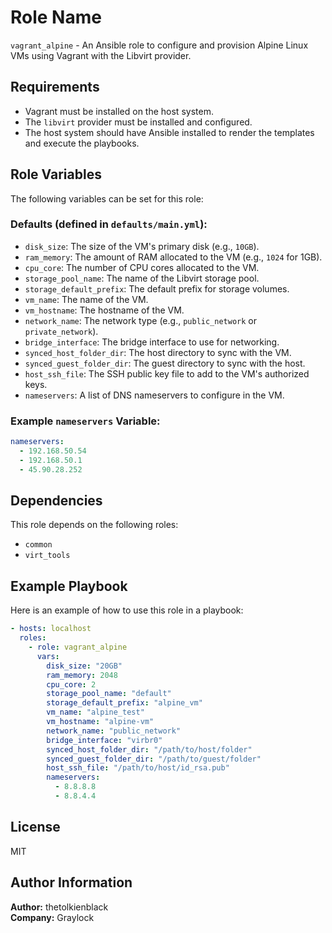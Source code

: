 Role Name
=========

`vagrant_alpine` - An Ansible role to configure and provision Alpine Linux VMs using Vagrant with the Libvirt provider.

Requirements
------------

- Vagrant must be installed on the host system.
- The `libvirt` provider must be installed and configured.
- The host system should have Ansible installed to render the templates and execute the playbooks.

Role Variables
--------------

The following variables can be set for this role:

### Defaults (defined in `defaults/main.yml`):
- `disk_size`: The size of the VM's primary disk (e.g., `10GB`).
- `ram_memory`: The amount of RAM allocated to the VM (e.g., `1024` for 1GB).
- `cpu_core`: The number of CPU cores allocated to the VM.
- `storage_pool_name`: The name of the Libvirt storage pool.
- `storage_default_prefix`: The default prefix for storage volumes.
- `vm_name`: The name of the VM.
- `vm_hostname`: The hostname of the VM.
- `network_name`: The network type (e.g., `public_network` or `private_network`).
- `bridge_interface`: The bridge interface to use for networking.
- `synced_host_folder_dir`: The host directory to sync with the VM.
- `synced_guest_folder_dir`: The guest directory to sync with the host.
- `host_ssh_file`: The SSH public key file to add to the VM's authorized keys.
- `nameservers`: A list of DNS nameservers to configure in the VM.

### Example `nameservers` Variable:
```yaml
nameservers:
  - 192.168.50.54
  - 192.168.50.1
  - 45.90.28.252
```

Dependencies
------------

This role depends on the following roles:
- `common`
- `virt_tools`

Example Playbook
----------------

Here is an example of how to use this role in a playbook:

```yaml
- hosts: localhost
  roles:
    - role: vagrant_alpine
      vars:
        disk_size: "20GB"
        ram_memory: 2048
        cpu_core: 2
        storage_pool_name: "default"
        storage_default_prefix: "alpine_vm"
        vm_name: "alpine_test"
        vm_hostname: "alpine-vm"
        network_name: "public_network"
        bridge_interface: "virbr0"
        synced_host_folder_dir: "/path/to/host/folder"
        synced_guest_folder_dir: "/path/to/guest/folder"
        host_ssh_file: "/path/to/host/id_rsa.pub"
        nameservers:
          - 8.8.8.8
          - 8.8.4.4
```

License
-------

MIT

Author Information
------------------

**Author:** thetolkienblack  
**Company:** Graylock
